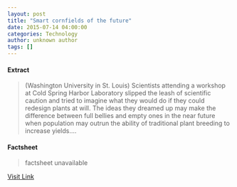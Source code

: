 ```yaml
---
layout: post
title: "Smart cornfields of the future"
date: 2015-07-14 04:00:00
categories: Technology
author: unknown author
tags: []
---
```



#### Extract
>(Washington University in St. Louis) Scientists attending a workshop at Cold Spring Harbor Laboratory slipped the leash of scientific caution and tried to imagine what they would do if they could redesign plants at will. The ideas they dreamed up may make the difference between full bellies and empty ones in the near future when population may outrun the ability of traditional plant breeding to increase yields....

#### Factsheet
>factsheet unavailable

[Visit Link](http://www.eurekalert.org/pub_releases/2015-07/wuis-sco071415.php)


